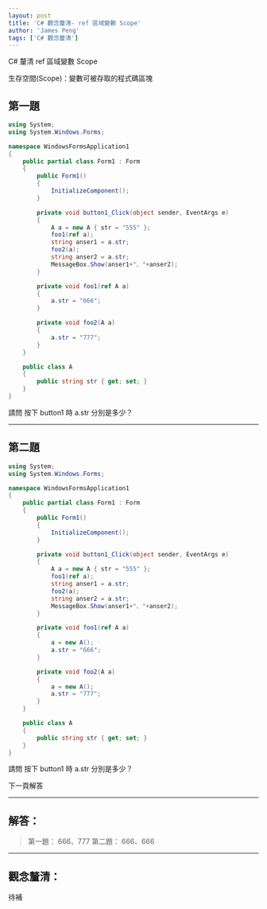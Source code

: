 ```yaml
---
layout: post
title: 'C# 觀念釐清- ref 區域變數 Scope'
author: 'James Peng'
tags: ['C# 觀念釐清']
---
```


C# 釐清 ref 區域變數 Scope

生存空間(Scope)：變數可被存取的程式碼區塊



## 第一題 ##

~~~csharp
using System;
using System.Windows.Forms;

namespace WindowsFormsApplication1
{
    public partial class Form1 : Form
    {
        public Form1()
        {
            InitializeComponent();
        }

        private void button1_Click(object sender, EventArgs e)
        {
            A a = new A { str = "555" };
            foo1(ref a);
            string anser1 = a.str;
            foo2(a);
            string anser2 = a.str;
            MessageBox.Show(anser1+"、"+anser2);
        }

        private void foo1(ref A a)
        {
            a.str = "666";
        }

        private void foo2(A a)
        {
            a.str = "777";
        }
    }

    public class A
    {
        public string str { get; set; }
    }
}
~~~



請問 按下 button1 時 a.str 分別是多少？


----------


## 第二題 ##

~~~csharp
using System;
using System.Windows.Forms;

namespace WindowsFormsApplication1
{
    public partial class Form1 : Form
    {
        public Form1()
        {
            InitializeComponent();
        }

        private void button1_Click(object sender, EventArgs e)
        {
            A a = new A { str = "555" };
            foo1(ref a);
            string anser1 = a.str;
            foo2(a);
            string anser2 = a.str;
            MessageBox.Show(anser1+"、"+anser2);
        }

        private void foo1(ref A a)
        {
            a = new A();
            a.str = "666";
        }

        private void foo2(A a)
        {
            a = new A();
            a.str = "777";
        }
    }

    public class A
    {
        public string str { get; set; }
    }
}

~~~



請問 按下 button1 時 a.str 分別是多少？
 
 
 
 
 
 
 
 
 
 
 
 
 
 
 
  
 
 
 
 
 
 
  
 
 
 
 
 
  
 
 
 
 
 
 
  
 
 
 
 
 
 
  
 
 
 
 
 
 
  
 
 
 
 
 
 
 
 
下一頁解答
 
 
 
 
 
 
 
 
----------



## 解答： ##

> 第一題： 666、777
> 第二題： 666、666

----------

## 觀念釐清： ##

待補